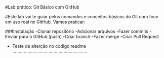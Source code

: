 #Lab prático: Git Básico com GitHub


#Este lab vai te guiar pelos comandos e conceitos básicos do Git com foco em uso real no GitHub. Vamos praticar:

###Instalação
-Clonar repositório
-Adicionar arquivos
-Fazer commits
-Enviar para o GitHub (push)
-Criar branch
-Fazer merge
-Criar Pull Request
- Teste de alterção no codigo readme ............................................................
